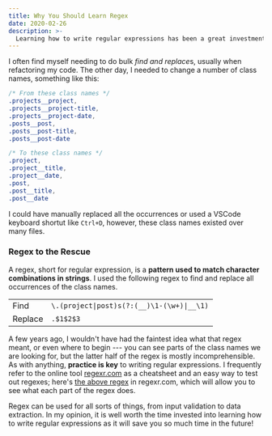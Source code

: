 ```yaml
---
title: Why You Should Learn Regex
date: 2020-02-26
description: >-
  Learning how to write regular expressions has been a great investment of my time, you should learn regex too!
---
```


I often find myself needing to do bulk *find and replace*s, usually when refactoring my code. The other day, I needed to change a number of class names, something like this:

```css
/* From these class names */
.projects__project,
.projects__project-title,
.projects__project-date,
.posts__post,
.posts__post-title,
.posts__post-date

/* To these class names */
.project,
.project__title,
.project__date,
.post,
.post__title,
.post__date
```

I could have manually replaced all the occurrences or used a VSCode keyboard shortut like `Ctrl+D`, however, these class names existed over many files.

### Regex to the Rescue

A regex, short for regular expression, is a **pattern used to match character combinations in strings**. I used the following regex to find and replace all occurrences of the class names.

<table>
  <tbody>
    <tr>
      <td>Find</td>
      <td><code>\.(project|post)s(?:(__)\1-(\w+)|__\1)</code></td>
    </tr>
    <tr>
      <td>Replace</td>
      <td><code>.$1$2$3</code></td>
    </tr>
  </tbody>
</table>

A few years ago, I wouldn't have had the faintest idea what that regex meant, or even where to begin --- you can see parts of the class names we are looking for, but the latter half of the regex is mostly incomprehensible. As with anything, **practice is key** to writing regular expressions. I frequently refer to the online tool [regexr.com](https://regexr.com) as a cheatsheet and an easy way to test out regexes; here's [the above regex](https://regexr.com/4v5lj) in regexr.com, which will allow you to see what each part of the regex does.

Regex can be used for all sorts of things, from input validation to data extraction. In my opinion, it is well worth the time invested into learning how to write regular expressions as it will save you so much time in the future!
